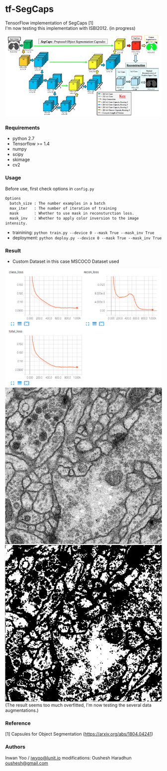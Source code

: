 # tf-SegCaps
TensorFlow implementation of SegCaps [1] <br/>
I'm now testing this implementation with ISBI2012. (in progress) <br/>

![model_figure](assets/segcaps_model_figure.png)

### Requirements
- python 2.7
- Tensorflow >= 1.4
- numpy
- scipy
- skimage
- cv2

### Usage
Before use, first check options in ```config.py```
```
Options
  batch_size : The number examples in a batch
  max_iter   : The number of iteration of training
  mask       : Whether to use mask in reconsturction loss.
  mask_inv   : Whether to apply color inversion to the image intensity.
```

- trainining: ```python train.py --device 0 --mask True --mask_inv True```
- deployment: ```python deploy.py --device 0 --mask True --mask_inv True```

### Result
- Custom Dataset in this case MSCOCO Dataset used

![training_curve](assets/training_curve.png) <br/>
![example_test](assets/test_01.png)
![example_result](assets/result_01.png) <br/>
(The result seems too much overfitted, I'm now testing the several data augmentations.)

### Reference
[1] Capsules for Object Segmentation (https://arxiv.org/abs/1804.04241)

### Authors
Inwan Yoo / iwyoo@lunit.io
modifications: Oushesh Haradhun oushesh@gmail.com
